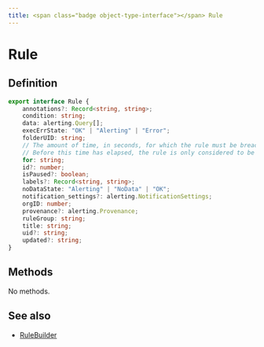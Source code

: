 ```yaml
---
title: <span class="badge object-type-interface"></span> Rule
---
```

# <span class="badge object-type-interface"></span> Rule

## Definition

```typescript
export interface Rule {
	annotations?: Record<string, string>;
	condition: string;
	data: alerting.Query[];
	execErrState: "OK" | "Alerting" | "Error";
	folderUID: string;
	// The amount of time, in seconds, for which the rule must be breached for the rule to be considered to be Firing.
	// Before this time has elapsed, the rule is only considered to be Pending.
	for: string;
	id?: number;
	isPaused?: boolean;
	labels?: Record<string, string>;
	noDataState: "Alerting" | "NoData" | "OK";
	notification_settings?: alerting.NotificationSettings;
	orgID: number;
	provenance?: alerting.Provenance;
	ruleGroup: string;
	title: string;
	uid?: string;
	updated?: string;
}

```
## Methods

No methods.
## See also

 * <span class="badge builder"></span> [RuleBuilder](./builder-RuleBuilder.md)
